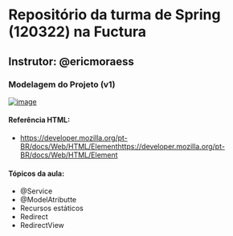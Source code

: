 # Repositório da turma de Spring (120322) na Fuctura
## Instrutor: @ericmoraess

### Modelagem do Projeto (v1)

<a href="https://imgbb.com/"><img src="https://i.ibb.co/mGB4MK4/image.png" alt="image" border="0" /></a>

#### Referência HTML:
* https://developer.mozilla.org/pt-BR/docs/Web/HTML/Elementhttps://developer.mozilla.org/pt-BR/docs/Web/HTML/Element

#### Tópicos da aula:

* @Service
* @ModelAtributte
* Recursos estáticos
* Redirect
* RedirectView
